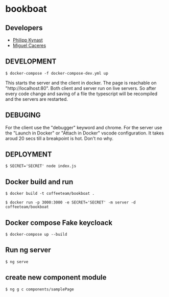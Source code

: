 # bookboat

## Developers

* [Philipp Kynast](https://github.com/PhlppKnst)
* [Miguel Caceres](https://github.com/foxneo)

## DEVELOPMENT

```
$ docker-compose -f docker-compose-dev.yml up
```

This starts the server and the client in docker. The page is reachable on "http://localhost:80".
Both client and server run on live servers. So after every code change and saving of a file the typescript will be recompiled and the servers are restarted.

## DEBUGING

For the client use the "debugger" keyword and chrome.
For the server use the "Launch in Docker" or "Attach in Docker" vscode configuration.
It takes aroud 20 secs till a breakpoint is hot. Don't no why.

## DEPLOYMENT
```
$ SECRET='SECRET' node index.js
```

## Docker build and run
```
$ docker build -t coffeeteam/bookboat .
```
```
$ docker run -p 3000:3000 -e SECRET='SECRET' -m server -d coffeeteam/bookboat
```

## Docker compose Fake keycloack
```
$ docker-compose up --build
```

## Run ng server
```
$ ng serve
```

## create new component module
```
$ ng g c components/samplePage
```